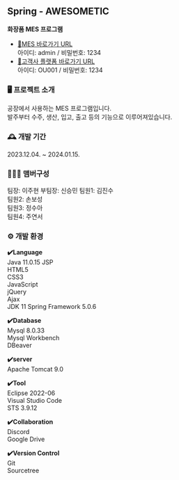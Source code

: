 ## Spring - AWESOMETIC
**화장품 MES 프로그램**

- [🔗MES 바로가기 URL](http://c7d2307t2.itwillbs.com/system/login)<br>
  아이디: admin / 비밀번호: 1234<br>
- [🔗고객사 플랫폼 바로가기 URL](http://c7d2307t2.itwillbs.com/platform/login)<br>
  아이디: OU001 / 비밀번호: 1234<br>

### 🖥️ 프로젝트 소개
공장에서 사용하는 MES 프로그램입니다.<br>
발주부터 수주, 생산, 입고, 출고 등의 기능으로 이루어져있습니다.


### 🕰️ 개발 기간
2023.12.04. ~ 2024.01.15.

### 🧑‍🤝‍🧑 맴버구성
팀장: 이주현 
부팀장: 신승민
팀원1: 김진수  
팀원2: 손보성   
팀원3: 정수아  
팀원4: 주연서  

### ⚙️ 개발 환경
**✔️Language**  
Java 11.0.15 
JSP  
HTML5  
CSS3  
JavaScript  
jQuery  
Ajax  
JDK 11
Spring Framework 5.0.6


**✔️Database**  
Mysql 8.0.33   
Mysql Workbench  
DBeaver  


**✔️server**  
Apache Tomcat 9.0


**✔️Tool**  
Eclipse 2022-06  
Visual Studio Code  
STS 3.9.12


**✔️Collaboration**  
Discord  
Google Drive  


**✔️Version Control**  
Git  
Sourcetree  
